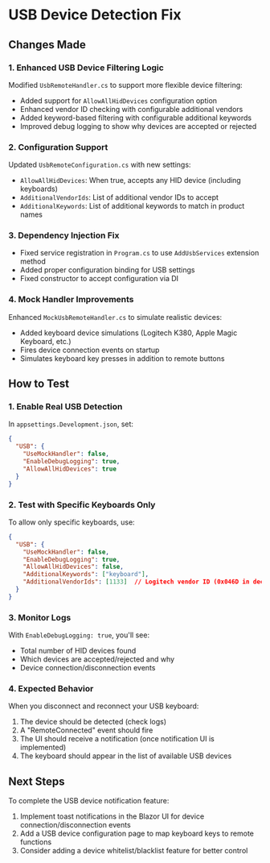 # USB Device Detection Fix

## Changes Made

### 1. Enhanced USB Device Filtering Logic
Modified `UsbRemoteHandler.cs` to support more flexible device filtering:
- Added support for `AllowAllHidDevices` configuration option
- Enhanced vendor ID checking with configurable additional vendors
- Added keyword-based filtering with configurable additional keywords
- Improved debug logging to show why devices are accepted or rejected

### 2. Configuration Support
Updated `UsbRemoteConfiguration.cs` with new settings:
- `AllowAllHidDevices`: When true, accepts any HID device (including keyboards)
- `AdditionalVendorIds`: List of additional vendor IDs to accept
- `AdditionalKeywords`: List of additional keywords to match in product names

### 3. Dependency Injection Fix
- Fixed service registration in `Program.cs` to use `AddUsbServices` extension method
- Added proper configuration binding for USB settings
- Fixed constructor to accept configuration via DI

### 4. Mock Handler Improvements
Enhanced `MockUsbRemoteHandler.cs` to simulate realistic devices:
- Added keyboard device simulations (Logitech K380, Apple Magic Keyboard, etc.)
- Fires device connection events on startup
- Simulates keyboard key presses in addition to remote buttons

## How to Test

### 1. Enable Real USB Detection
In `appsettings.Development.json`, set:
```json
{
  "USB": {
    "UseMockHandler": false,
    "EnableDebugLogging": true,
    "AllowAllHidDevices": true
  }
}
```

### 2. Test with Specific Keyboards Only
To allow only specific keyboards, use:
```json
{
  "USB": {
    "UseMockHandler": false,
    "EnableDebugLogging": true,
    "AllowAllHidDevices": false,
    "AdditionalKeywords": ["keyboard"],
    "AdditionalVendorIds": [1133]  // Logitech vendor ID (0x046D in decimal)
  }
}
```

### 3. Monitor Logs
With `EnableDebugLogging: true`, you'll see:
- Total number of HID devices found
- Which devices are accepted/rejected and why
- Device connection/disconnection events

### 4. Expected Behavior
When you disconnect and reconnect your USB keyboard:
1. The device should be detected (check logs)
2. A "RemoteConnected" event should fire
3. The UI should receive a notification (once notification UI is implemented)
4. The keyboard should appear in the list of available USB devices

## Next Steps

To complete the USB device notification feature:
1. Implement toast notifications in the Blazor UI for device connection/disconnection events
2. Add a USB device configuration page to map keyboard keys to remote functions
3. Consider adding a device whitelist/blacklist feature for better control
